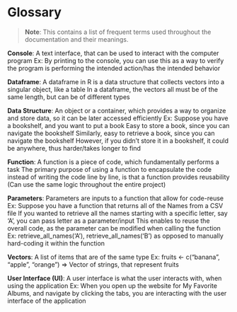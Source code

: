 <!-- _sidebar.md -->

# Glossary

>**Note**: This contains a list of frequent terms used throughout the documentation and their meanings.

**Console**: A text interface, that can be used to interact with the computer program
Ex: By printing to the console, you can use this as a way to verify the program is performing the intended action/has the intended behavior

**Dataframe**: A dataframe in R is a data structure that collects vectors into a singular object, like a table
In a dataframe, the vectors all must be of the same length, but can be of different types

**Data Structure**: An object or a container, which provides a way to organize and store data, so it can be later accessed efficiently
Ex: Suppose you have a bookshelf, and you want to put a book
Easy to store a book, since you can navigate the bookshelf
Similarly, easy to retrieve a book, since you can navigate the bookshelf
However, if you didn’t store it in a bookshelf, it could be anywhere, thus harder/takes longer to find

**Function**: A function is a piece of code, which fundamentally performs a task
The primary purpose of using a function to encapsulate the code instead of writing the code line by line, is that a function provides reusability (Can use the same logic throughout the entire project)

**Parameters**: Parameters are inputs to a function that allow for code-reuse
Ex: Suppose you have a function that returns all of the Names from a CSV file
If you wanted to retrieve all the names starting with a specific letter, say ‘A’, you can pass letter as a parameter/input
This enables to reuse the overall code, as the parameter can be modified when calling the function
Ex: retrieve_all_names(‘A’), retrieve_all_names(‘B’) as opposed to manually hard-coding it within the function

**Vectors**: A list of items that are of the same type
Ex: fruits <- c(“banana”, “apple”, “orange”) => Vector of strings, that represent fruits

**User Interface (UI)**: A user interface is what the user interacts with, when using the application
Ex: When you open up the website for My Favorite Albums, and navigate by clicking the tabs, you are interacting with the user interface of the application
